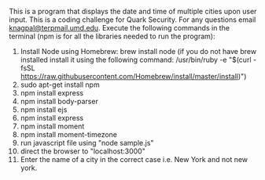 This is a program that displays the date and time of multiple cities upon user input.  This is a coding challenge for Quark Security.  For any questions email knagpal@terpmail.umd.edu.
Execute the following commands in the terminal (npm is for all the libraries needed to run the program):
1. Install Node using Homebrew: brew install node (if you do not have brew installed install it using the following command: /usr/bin/ruby -e "$(curl -fsSL https://raw.githubusercontent.com/Homebrew/install/master/install)")
2. sudo apt-get install npm
3. npm install express
4. npm install body-parser
5. npm install ejs
6. npm install express 
7. npm install moment
8. npm install moment-timezone
9. run javascript file using "node sample.js"
10. direct the browser to "localhost:3000"
11. Enter the name of a city in the correct case i.e. New York and not new york.
